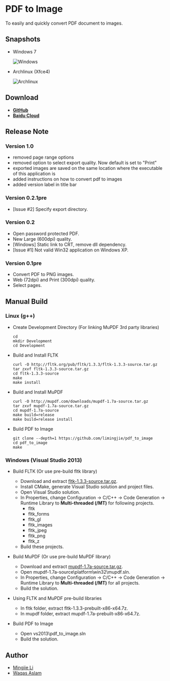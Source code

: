# PDF to Image

To easily and quickly convert PDF document to images.

## Snapshots

- Windows 7

  ![Windows](https://github.com/limingjie/pdf_to_image/blob/master/screenshots/windows.png?raw=true)

- Archlinux (Xfce4)

  ![Archlinux](https://github.com/limingjie/pdf_to_image/blob/master/screenshots/archlinux.png?raw=true)

## Download

- **[GitHub](https://github.com/limingjie/pdf_to_image/releases)**
- **[Baidu Cloud](http://pan.baidu.com/s/1ntrDD7z)**

## Release Note

### Version 1.0
- removed page range options
- removed option to select export quality. Now default is set to "Print"
- exported images are saved on the same location where the executable of this application is
- added instructions on how to convert pdf to images
- added version label in title bar

### Version 0.2.1pre

- [Issue #2] Specify export directory.

### Version 0.2

- Open password protected PDF.
- New Large (600dpi) quality.
- [Windows] Static link to CRT, remove dll dependency.
- [Issue #1] Not valid Win32 application on Windows XP.

### Version 0.1pre

- Convert PDF to PNG images.
- Web (72dpi) and Print (300dpi) quality.
- Select pages.

## Manual Build

### Linux (g++)

- Create Development Directory (For linking MuPDF 3rd party libraries)
  ```console
  cd
  mkdir Development
  cd Development
  ```

- Build and Install FLTK
  ```console
  curl -O http://fltk.org/pub/fltk/1.3.3/fltk-1.3.3-source.tar.gz
  tar zxvf fltk-1.3.3-source.tar.gz
  cd fltk-1.3.3-source
  make
  make install
  ```

- Build and Install MuPDF
  ```console
  curl -O http://mupdf.com/downloads/mupdf-1.7a-source.tar.gz
  tar zxvf mupdf-1.7a-source.tar.gz
  cd mupdf-1.7a-source
  make build=release
  make build=release install
  ```

- Build PDF to Image
  ```console
  git clone --depth=1 https://github.com/limingjie/pdf_to_image
  cd pdf_to_image
  make
  ```

### Windows (Visual Studio 2013)

- Build FLTK (Or use pre-build fltk library)
  - Download and extract [fltk-1.3.3-source.tar.gz](http://fltk.org/pub/fltk/1.3.3/fltk-1.3.3-source.tar.gz).
  - Install CMake, generate Visual Studio solution and project files.
  - Open Visual Studio solution.
  - In Properties, change Configuration -> C/C++ -> Code Generation ->
  Runtime Library to **Multi-threaded (/MT)** for following projects.
    - fltk
    - fltk_forms
    - fltk_gl
    - fltk_images
    - fltk_jpeg
    - fltk_png
    - fltk_z
  - Build these projects.

- Build MuPDF (Or use pre-build MuPDF library)
  - Download and extract [mupdf-1.7a-source.tar.gz](http://mupdf.com/downloads/mupdf-1.7a-source.tar.gz).
  - Open mupdf-1.7a-source\platform\win32\mupdf.sln.
  - In Properties, change Configuration -> C/C++ -> Code Generation ->
  Runtime Library to **Multi-threaded (/MT)** for all projects.
  - Build the solution.

- Using FLTK and MuPDF pre-build libraries
  - In fltk folder, extract fltk-1.3.3-prebuilt-x86-x64.7z.
  - In mupdf folder, extract mupdf-1.7a-prebuilt-x86-x64.7z.

- Build PDF to Image
  - Open vs2013\pdf_to_image.sln
  - Build the solution.

## Author

- [Mingjie Li](mailto:limingjie@outlook.com)
- [Waqas Aslam](mailto:waqaslam@yahoo.com)
